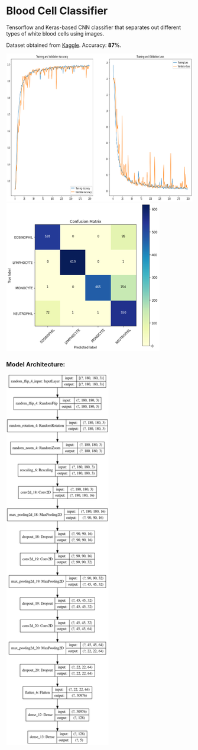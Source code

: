 # Blood Cell Classifier
Tensorflow and Keras-based CNN classifier that separates out different types of white blood cells using images. 

Dataset obtained from [Kaggle](https://www.kaggle.com/paultimothymooney/blood-cells). Accuracy: **87%**.


<img src="plot.png" height="400" />
<img src="heatmap.png" height="400" />

### Model Architecture:

<img src="model.png" height="1000" />
